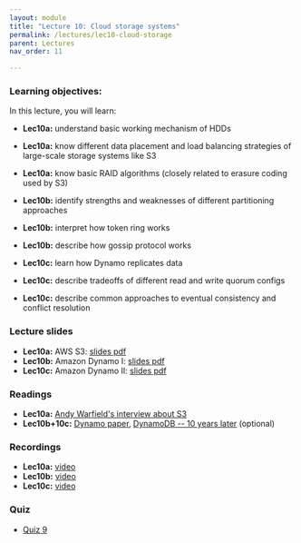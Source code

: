 ```yaml
---
layout: module
title: "Lecture 10: Cloud storage systems"
permalink: /lectures/lec10-cloud-storage
parent: Lectures
nav_order: 11

---
```


### Learning objectives:

In this lecture, you will learn:

* **Lec10a:** understand basic working mechanism of HDDs
* **Lec10a:** know different data placement and load balancing strategies of large-scale storage systems like S3
* **Lec10a:** know basic RAID algorithms (closely related to erasure coding used by S3)


* **Lec10b:** identify strengths and weaknesses of different partitioning approaches
* **Lec10b:** interpret how token ring works
* **Lec10b:** describe how gossip protocol works


* **Lec10c:** learn how Dynamo replicates data
* **Lec10c:** describe tradeoffs of different read and write quorum configs
* **Lec10c:** describe common approaches to eventual consistency and conflict resolution



### Lecture slides

* **Lec10a:** AWS S3: [slides pdf](/ds5110-cs5501-spring24/assets/docs/lec10a-aws-s3.pdf)
* **Lec10b:** Amazon Dynamo I: [slides pdf](/ds5110-cs5501-spring24/assets/docs/lec10b-amazon-dynamo-i.pdf)
* **Lec10c:** Amazon Dynamo II: [slides pdf](/ds5110-cs5501-spring24/assets/docs/lec10c-amazon-dynamo-ii.pdf)



### Readings 

* **Lec10a:** [Andy Warfield's interview about S3](https://www.allthingsdistributed.com/2023/07/building-and-operating-a-pretty-big-storage-system.html)
* **Lec10b+10c:** [Dynamo paper](https://www.allthingsdistributed.com/2007/10/amazons_dynamo.html), [DynamoDB -- 10 years later](https://www.amazon.science/latest-news/amazons-dynamodb-10-years-later) (optional)



### Recordings

* **Lec10a:** [video](https://edstem.org/us/courses/53518/discussion/4719904)
* **Lec10b:** [video](https://edstem.org/us/courses/53518/discussion/4739092)
* **Lec10c:** [video](https://edstem.org/us/courses/53518/discussion/4770208)



### Quiz

* [Quiz 9](https://docs.google.com/forms/d/e/1FAIpQLSeNa0iegFd68ZTRMjFX_3v50KQSTR5gT5Pjt6smgcoaTvwYhA/viewform?usp=sf_link)

